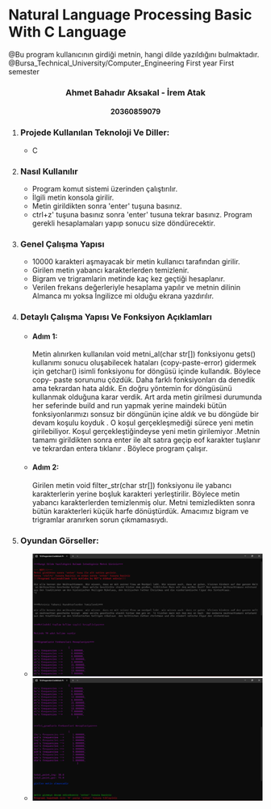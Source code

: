 # Natural Language Processing Basic With C Language 
 
@Bu program kullanıcının girdiği metnin, hangi dilde yazıldığını bulmaktadır.
@Bursa_Technical_University/Computer_Engineering First year First semester

<h3 align="center" color="Darkblue">Ahmet Bahadır Aksakal - İrem Atak</h3>
<h4 align="center" color="Darkblue">20360859079</h4>

<ol>
  <li>
      <h3 color="Red">Projede Kullanılan Teknoloji Ve Diller:</h3>
      <ul>
        <li>C</li>
      </ul>
  </li>
  <li>
      <h3 color="Red">Nasıl Kullanılır</h3>
      <ul>
        <li>Program komut sistemi üzerinden çalıştırılır.</li>
        <li>İlgili metin konsola girilir.</li>
        <li>Metin girildikten sonra 'enter' tuşuna basınız.</li>
        <li>ctrl+z' tuşuna basınız sonra 'enter' tusuna tekrar basınız. Program gerekli hesaplamaları yapıp sonucu size döndürecektir.</li>
      </ul>
  </li>
  <li>
      <h3 color="Red">Genel Çalışma Yapısı</h3>
      <ul>
        <li>10000 karakteri aşmayacak bir metin kullanıcı tarafından girilir.</li>
        <li>Girilen metin yabancı karakterlerden temizlenir.</li>
        <li>Bigram ve trigramlarin metinde kaç kez geçtiği hesaplanır.</li>
        <li>Verilen frekans değerleriyle hesaplama yapılır ve metnin dilinin Almanca mı yoksa İngilizce mi olduğu ekrana yazdırılır.</li>
      </ul>
  </li>
  <li>
      <h3 color="Red">Detaylı Çalışma Yapısı Ve Fonksiyon Açıklamları</h3>
      <ul>
        <li>
         <h4 color="Darkblue">Adım 1:</h4>
            <p>
               Metin alınırken kullanılan void metni_al(char str[]) fonksiyonu gets() 
               kullanımı sonucu oluşabilecek hataları (copy-paste-error) gidermek için  
               getchar() isimli fonksiyonu for döngüsü içinde kullandık. Böylece copy-
               paste sorununu çözdük. Daha farklı fonksiyonları da denedik ama 
               tekrardan hata aldık. En doğru yöntemin for döngüsünü kullanmak 
               olduğuna karar verdik. Art arda metin girilmesi durumunda her seferinde 
               build and run yapmak  yerine maindeki bütün fonksiyonlarımızı sonsuz 
               bir döngünün içine aldık ve bu döngüde bir devam koşulu koyduk .
               O koşul gerçekleşmediği sürece yeni metin girilebiliyor. Koşul 
               gerçekleştiğindeyse yeni metin girilemiyor .Metnin tamamı girildikten 
               sonra enter ile alt satıra geçip eof karakter  tuşlanır ve tekrardan entera 
               tıklanır . Böylece program çalışır.
            </p>
        </li>
        <li>
         <h4 color="Darkblue">Adım 2:</h4>
            <p>
               Girilen metin void filter_str(char str[]) fonksiyonu ile yabancı karakterlerin 
               yerine boşluk karakteri yerleştirilir. Böylece metin yabancı karakterlerden 
               temizlenmiş olur. Metni temizledikten sonra bütün karakterleri küçük harfe
               dönüştürdük. Amacımız bigram ve trigramlar aranırken sorun çıkmamasıydı.
            </p>
        </li>
      </ul>
  </li>
  <li>
      <h3 color="Red">Oyundan Görseller:</h3>
      <ul>
        <li><img src="GorsellerReadme/1.png"></li> 
        <li><img src="GorsellerReadme/2.png"></li>
      </ul>
  </li>
</ol>

 
